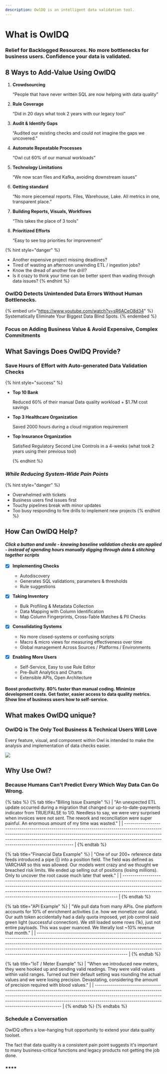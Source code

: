 ```yaml
---
description: OwlDQ is an intelligent data validation tool.
---
```


# What is OwlDQ

### Relief for Backlogged Resources. No more bottlenecks for business users. Confidence your data is validated.

## 8 Ways to Add-Value Using OwlDQ

1.  **Crowdsourcing**

    “People that have never written SQL are now helping with data quality”&#x20;
2.  **Rule Coverage**

    “Did in 20 days what took 2 years with our legacy tool”&#x20;
3.  **Audit & Identify Gaps**&#x20;

    “Audited our existing checks and could not imagine the gaps we uncovered.”&#x20;
4.  **Automate Repeatable Processes**

    “Owl cut 60% of our manual workloads”&#x20;
5.  **Technology Limitations**&#x20;

    “We now scan files and Kafka, avoiding downstream issues”&#x20;
6.  **Getting standard** &#x20;

    “No more piecemeal reports. Files, Warehouse, Lake. All metrics in one, transparent place.”&#x20;
7.  **Building Reports, Visuals, Workflows**&#x20;

    “This takes the place of 3 tools”&#x20;
8.  **Prioritized Efforts**&#x20;

    “Easy to see top priorities for improvement”&#x20;

{% hint style="danger" %}
* Another expensive project missing deadlines?
* Tired of wasting an afternoon unwinding ETL / ingestion jobs?
* Know the dread of another fire drill?
* Is it crazy to think your time can be better spent than wading through data issues?
{% endhint %}

### OwlDQ Detects Unintended Data Errors Without Human Bottlenecks.

{% embed url="https://www.youtube.com/watch?v=sR6ACeO8d34" %}
Systematically Eliminate Your Biggest Data Blind Spots.
{% endembed %}

### **Focus on Adding Business Value & Avoid Expensive, Complex Commitments**

## What Savings Does OwlDQ Provide?&#x20;

### **Save Hours of Effort with Auto-generated Data Validation Checks**

{% hint style="success" %}
*   **Top 10 Bank**&#x20;

    Reduced 60% of their manual Data quality workload + $1.7M cost savings&#x20;


*   **Top 3 Healthcare Organization**&#x20;

    Saved 2000 hours during a cloud migration requirement


*   **Top Insurance Organization**&#x20;

    Satisfied Regulatory Second Line Controls in a 4-weeks (what took 2 years using their previous tool)

    &#x20;
{% endhint %}

### _**While Reducing System-Wide Pain Points**_

{% hint style="danger" %}
* Overwhelmed with tickets&#x20;
* Business users find issues first
* Touchy pipelines break with minor updates
* Too busy responding to fire drills to implement new projects
{% endhint %}

## How Can OwlDQ Help?

#### _Click a button and smile - knowing baseline validation checks are applied - instead of spending hours manually digging through data & stitching together scripts_

*   [x] **Implementing Checks**

    * Autodiscovery
    * Generates SQL validations, parameters & thresholds
    * Rule suggestions&#x20;


*   [x] **Taking Inventory**&#x20;

    * Bulk Profiling & Metadata Collection&#x20;
    * Data Mapping with Column Identification&#x20;
    * Map Column Fingerprints, Cross-Table Matches & PII Checks


*   [x] **Consolidating Systems**

    * No more closed-systems or confusing scripts
    * Macro & micro views for measuring effectiveness over time
    * Global management Across Sources / Platforms / Environments&#x20;


* [x] **Enabling More Users**
  * Self-Service, Easy to use Rule Editor&#x20;
  * Pre-Built Analytics and Charts&#x20;
  * Extensible APIs, Open Architecture

#### **Boost productivity. 80% faster than manual coding. Minimize development costs. Get faster, easier access to data quality metrics. Show line of business users how to self-service.**

## What **makes OwlDQ unique**?

### **OwlDQ is The Only Tool Business & Technical Users Will Love**&#x20;

Every feature, visual, and component within Owl is intended to make the analysis and implementation of data checks easier.

![](../../.gitbook/assets/screenshot-2020-07-19-at-7.31.37-pm.png)

## Why Use Owl?

### Because Humans Can’t Predict Every Which Way Data Can Go Wrong.

{% tabs %}
{% tab title="Billing Issue Example" %}
| "An unexpected ETL update occurred during a migration that changed our up-to-date-payments indicator from TRUE/FALSE to 1/0. Needless to say, we were very surprised when invoices were not sent. The rework and reconciliation were super painful. An enormous amount of my time was wasted." |
| ---------------------------------------------------------------------------------------------------------------------------------------------------------------------------------------------------------------------------------------------------------------------------------------------- |
{% endtab %}

{% tab title="Financial Data Example" %}
| "One of our 200+ reference data feeds introduced a pipe (\|) into a position field. The field was defined as VARCHAR so this was allowed. Our models went crazy and we thought we breached risk limits. We ended up selling out of positions (losing millions). Only to uncover the root cause much later that week." |
| --------------------------------------------------------------------------------------------------------------------------------------------------------------------------------------------------------------------------------------------------------------------------------------------------------------------- |
{% endtab %}

{% tab title="API Example" %}
| "We pull data from many APIs. One platform accounts for 10% of enrichment activities (i.e. how we monetize our data). Our auth token accidentally had a daily quota imposed, yet job control said green light (successful connection). We still loaded some rows (1k), just not entire payloads. This was super nuanced. We literally lost \~10% revenue that month." |
| --------------------------------------------------------------------------------------------------------------------------------------------------------------------------------------------------------------------------------------------------------------------------------------------------------------------------------------------------------------------- |
{% endtab %}

{% tab title="IoT / Meter Example" %}
| "When we introduced new meters, they were hooked up and sending valid readings. They were valid values within valid ranges. Turned out their default setting was rounding the actual values and we were losing precision. Devastating, considering the amount of precision required with blood values." |
| ------------------------------------------------------------------------------------------------------------------------------------------------------------------------------------------------------------------------------------------------------------------------------------------------------- |
{% endtab %}
{% endtabs %}

### Schedule a Conversation

OwlDQ offers a low-hanging fruit opportunity to extend your data quality toolset.

The fact that data quality is a consistent pain point suggests it's important to many business-critical functions and legacy products not getting the job done.

### ****
